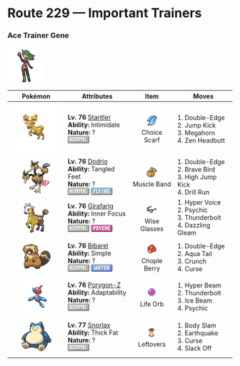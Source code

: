 # Route 229 — Important Trainers

### Ace Trainer Gene

![Ace Trainer Gene](../../assets/trainers/ace_trainer.png "Ace Trainer Gene")

| Pokémon | Attributes | Item | Moves |
|:-------:|------------|:----:|-------|
| ![Stantler](../../assets/sprites/stantler/front.gif "Stantler: Staring at its antlers creates an odd sensation as if one were being drawn into their centers.") | **Lv. 76** [Stantler](../../pokemon/stantler.md/)<br>**Ability:** <span class="tooltip" title="Lowers the foe’s Attack stat.">Intimidate</span><br>**Nature:** ?<br>![normal](../../assets/types/normal.png "Normal") | ![Choice Scarf](../../assets/items/choice_scarf.png "Choice Scarf")<br><span class="tooltip" title="An item to be held by a Pokémon. This scarf boosts Speed, but allows the use of only one kind of move.">Choice Scarf</span> | 1. <span class="tooltip" title="A reckless, life- risking tackle. It also damages the user by a fairly large amount, however.">Double-Edge</span><br>2. <span class="tooltip" title="The user jumps up high, then strikes with a kick. If the kick misses, the user hurts itself.">Jump Kick</span><br>3. <span class="tooltip" title="Utilizing its tough and impressive horn, the user rams into the foe  with no letup. ">Megahorn</span><br>4. <span class="tooltip" title="The user focuses its willpower to its head and rams the foe. It may also make the target flinch.">Zen Headbutt</span> |
| ![Dodrio](../../assets/sprites/dodrio/front.gif "Dodrio: When DODUO evolves into this odd breed, one of its heads splits into two. It runs at nearly 40 mph.") | **Lv. 76** [Dodrio](../../pokemon/dodrio.md/)<br>**Ability:** <span class="tooltip" title="Raises evasion if the Pokémon is confused.">Tangled Feet</span><br>**Nature:** ?<br>![normal](../../assets/types/normal.png "Normal") ![flying](../../assets/types/flying.png "Flying") | ![Muscle Band](../../assets/items/muscle_band.png "Muscle Band")<br><span class="tooltip" title="An item to be held by a Pokémon. It is a headband that slightly boosts the power of physical moves.">Muscle Band</span> | 1. <span class="tooltip" title="A reckless, life- risking tackle. It also damages the user by a fairly large amount, however.">Double-Edge</span><br>2. <span class="tooltip" title="The user tucks in its wings and charges from a low altitude. The user also takes serious damage.">Brave Bird</span><br>3. <span class="tooltip" title="The foe is attacked with a knee kick from a jump. If it misses, the user is hurt instead.">High Jump Kick</span><br>4. <span class="tooltip" title="Inflicts regular damage.  User's critical hit rate is one level higher when using this move.">Drill Run</span> |
| ![Girafarig](../../assets/sprites/girafarig/front.gif "Girafarig: The head on its tail contains a small brain. It can instinctively fight even while facing backward.") | **Lv. 76** [Girafarig](../../pokemon/girafarig.md/)<br>**Ability:** <span class="tooltip" title="The Pokémon is protected from flinching.">Inner Focus</span><br>**Nature:** ?<br>![normal](../../assets/types/normal.png "Normal") ![psychic](../../assets/types/psychic.png "Psychic") | ![Wise Glasses](../../assets/items/wise_glasses.png "Wise Glasses")<br><span class="tooltip" title="An item to be held by a Pokémon. It is a thick pair of glasses that slightly boosts the power of special moves.">Wise Glasses</span> | 1. <span class="tooltip" title="The user lets loose a horribly echoing shout with the power to inflict damage.">Hyper Voice</span><br>2. <span class="tooltip" title="The foe is hit by a strong telekinetic force. It may also reduce the foe’s Sp. Def stat.">Psychic</span><br>3. <span class="tooltip" title="A strong electric blast is loosed at the foe. It may also leave the foe paralyzed.">Thunderbolt</span><br>4. <span class="tooltip" title="Inflicts regular damage.">Dazzling Gleam</span> |
| ![Bibarel](../../assets/sprites/bibarel/front.gif "Bibarel: A river dammed by BIBAREL will never overflow its banks, which is appreciated by people nearby.") | **Lv. 76** [Bibarel](../../pokemon/bibarel.md/)<br>**Ability:** <span class="tooltip" title="The Pokémon is prone to wild stat changes.">Simple</span><br>**Nature:** ?<br>![normal](../../assets/types/normal.png "Normal") ![water](../../assets/types/water.png "Water") | ![Chople Berry](../../assets/items/chople_berry.png "Chople Berry")<br><span class="tooltip" title="A Poffin ingredient. If held by a Pokémon, it weakens a foe’s supereffective Fighting-type attack.">Chople Berry</span> | 1. <span class="tooltip" title="A reckless, life- risking tackle. It also damages the user by a fairly large amount, however.">Double-Edge</span><br>2. <span class="tooltip" title="The user attacks by swinging its tail as if it were a vicious wave in a raging storm. ">Aqua Tail</span><br>3. <span class="tooltip" title="The user crunches up the foe with sharp fangs. It may also lower the target’s Defense stat.">Crunch</span><br>4. <span class="tooltip" title="A move that works differently for the Ghost type than for all the other types. ">Curse</span> |
| ![Porygon-Z](../../assets/sprites/porygon-z/front.gif "Porygon-Z: Its programming was modified to enable work in alien dimensions. It did not work as planned.") | **Lv. 76** [Porygon-Z](../../pokemon/porygon-z.md/)<br>**Ability:** <span class="tooltip" title="Powers up moves of the same type.">Adaptability</span><br>**Nature:** ?<br>![normal](../../assets/types/normal.png "Normal") | ![Life Orb](../../assets/items/life_orb.png "Life Orb")<br><span class="tooltip" title="An item to be held by a Pokémon. It boosts the power of moves, but at the cost of some HP on each hit.">Life Orb</span> | 1. <span class="tooltip" title="The foe is attacked with a powerful beam. The user must rest on the next turn to regain its energy.">Hyper Beam</span><br>2. <span class="tooltip" title="A strong electric blast is loosed at the foe. It may also leave the foe paralyzed.">Thunderbolt</span><br>3. <span class="tooltip" title="The foe is struck with an icy-cold beam of energy. It may also freeze the target solid.">Ice Beam</span><br>4. <span class="tooltip" title="The foe is hit by a strong telekinetic force. It may also reduce the foe’s Sp. Def stat.">Psychic</span> |
| ![Snorlax](../../assets/sprites/snorlax/front.gif "Snorlax: When its belly is full, it becomes too lethargic to even lift a finger, so it is safe to bounce on its belly.") | **Lv. 77** [Snorlax](../../pokemon/snorlax.md/)<br>**Ability:** <span class="tooltip" title="Raises resistance to Fire-​ and Ice-type moves.">Thick Fat</span><br>**Nature:** ?<br>![normal](../../assets/types/normal.png "Normal") | ![Leftovers](../../assets/items/leftovers.png "Leftovers")<br><span class="tooltip" title="An item to be held by a Pokémon. The holder’s HP is gradually restored during battle.">Leftovers</span> | 1. <span class="tooltip" title="The user drops onto the foe with its full body weight. It may leave the foe paralyzed.">Body Slam</span><br>2. <span class="tooltip" title="The user sets off an earthquake that hits all the Pokémon in the battle. ">Earthquake</span><br>3. <span class="tooltip" title="A move that works differently for the Ghost type than for all the other types. ">Curse</span><br>4. <span class="tooltip" title="The user slacks off, restoring its own HP by up to half of its maximum HP. ">Slack Off</span> |


